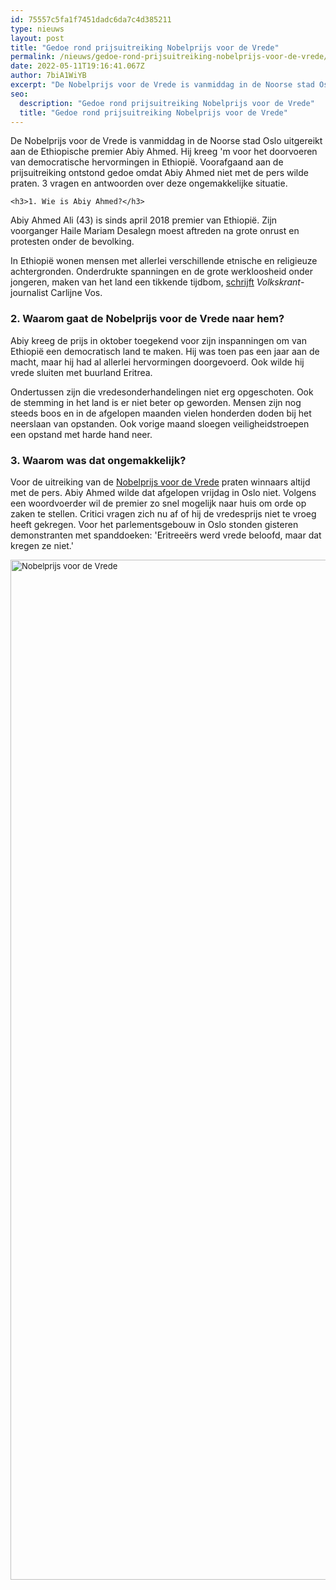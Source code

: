 ```yaml
---
id: 75557c5fa1f7451dadc6da7c4d385211
type: nieuws
layout: post
title: "Gedoe rond prijsuitreiking Nobelprijs voor de Vrede"
permalink: /nieuws/gedoe-rond-prijsuitreiking-nobelprijs-voor-de-vrede/
date: 2022-05-11T19:16:41.067Z
author: 7biA1WiYB
excerpt: "De Nobelprijs voor de Vrede is vanmiddag in de Noorse stad Oslo uitgereikt aan de Ethiopische premier Abiy Ahmed. Hij kreeg 'm voor het doorvoeren van democratische hervormingen in Ethiopië. Voorafgaand aan de prijsuitreiking ontstond gedoe omdat Abiy Ahmed niet met de pers wilde praten. 3 vragen en antwoorden over deze ongemakkelijke situatie.  "
seo:
  description: "Gedoe rond prijsuitreiking Nobelprijs voor de Vrede"
  title: "Gedoe rond prijsuitreiking Nobelprijs voor de Vrede"
---
```

De Nobelprijs voor de Vrede is vanmiddag in de Noorse stad Oslo uitgereikt aan de Ethiopische premier Abiy Ahmed. Hij kreeg 'm voor het doorvoeren van democratische hervormingen in Ethiopië. Voorafgaand aan de prijsuitreiking ontstond gedoe omdat Abiy Ahmed niet met de pers wilde praten. 3 vragen en antwoorden over deze ongemakkelijke situatie.  

    <h3>1. Wie is Abiy Ahmed?</h3>
<p>Abiy Ahmed Ali (43) is sinds april 2018 premier van Ethiopië. Zijn voorganger Haile Mariam Desalegn moest aftreden na grote onrust en protesten onder de bevolking.</p>
<p>In Ethiopië wonen mensen met allerlei verschillende etnische en religieuze achtergronden. Onderdrukte spanningen en de grote werkloosheid onder jongeren, maken van het land een tikkende tijdbom, <a href="https://www.volkskrant.nl/nieuws-achtergrond/vredesprijs-voor-ethiopische-premier-verliest-glans-doordat-hij-weigert-met-pers-te-praten~bb645fba/" target="_blank">schrijft</a> <em>Volkskrant</em>-journalist Carlijne Vos.</p>
<h3>2. Waarom gaat de Nobelprijs voor de Vrede naar hem?</h3>
<p>Abiy kreeg de prijs in oktober toegekend voor zijn inspanningen om van Ethiopië een democratisch land te maken. Hij was toen pas een jaar aan de macht, maar hij had al allerlei hervormingen doorgevoerd. Ook wilde hij vrede sluiten met buurland Eritrea.</p>
<p>Ondertussen zijn die vredesonderhandelingen niet erg opgeschoten. Ook de stemming in het land is er niet beter op geworden. Mensen zijn nog steeds boos en in de afgelopen maanden vielen honderden doden bij het neerslaan van opstanden. Ook vorige maand sloegen veiligheidstroepen een opstand met harde hand neer.</p>
<h3>3. Waarom was dat ongemakkelijk?</h3>
<p>Voor de uitreiking van de <a href="https://www.nobelprize.org/" target="_blank">Nobelprijs voor de Vrede</a> praten winnaars altijd met de pers. Abiy Ahmed wilde dat afgelopen vrijdag in Oslo niet. Volgens een woordvoerder wil de premier zo snel mogelijk naar huis om orde op zaken te stellen. Critici vragen zich nu af of hij de vredesprijs niet te vroeg heeft gekregen. Voor het parlementsgebouw in Oslo stonden gisteren demonstranten met spanddoeken: 'Eritreeërs werd vrede beloofd, maar dat kregen ze niet.'</p>
<p><div class="media media-element-container media-default"><div id="file-539162" class="file file-image file-image-jpeg">

        
  
  <div class="content">
    <img alt="Nobelprijs voor de Vrede" title="Foto: AFP" height="1632" width="2449" style="font-size: 13.008px;" class="media-element file-default" data-delta="1" src="https://original.sevendays.nl/sites/default/files/ANP-403094513.jpg">  </div>

  
</div>
</div>  
